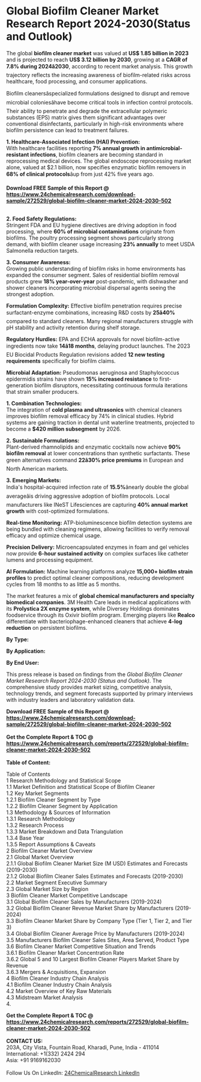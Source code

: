 <h1>Global Biofilm Cleaner Market Research Report 2024-2030(Status and Outlook)</h1><p>The global <strong>biofilm cleaner market</strong> was valued at <strong>US$ 1.85 billion in 2023</strong> and is projected to reach <strong>US$ 3.12 billion by 2030</strong>, growing at a <strong>CAGR of 7.8% during 2024â2030</strong>, according to recent market analysis. This growth trajectory reflects the increasing awareness of biofilm-related risks across healthcare, food processing, and consumer applications.</p><p>Biofilm cleanersâspecialized formulations designed to disrupt and remove microbial coloniesâhave become critical tools in infection control protocols. Their ability to penetrate and degrade the extracellular polymeric substances (EPS) matrix gives them significant advantages over conventional disinfectants, particularly in high-risk environments where biofilm persistence can lead to treatment failures.</p><p><strong>1. Healthcare-Associated Infection (HAI) Prevention:</strong><br>
With healthcare facilities reporting <strong>7% annual growth in antimicrobial-resistant infections</strong>, biofilm cleaners are becoming standard in reprocessing medical devices. The global endoscope reprocessing market alone, valued at $2.1 billion, now specifies enzymatic biofilm removers in <strong>68% of clinical protocols</strong>âup from just 42% five years ago.</p><div><b>Download FREE Sample of this Report @ 
            <a href="https://www.24chemicalresearch.com/download-sample/272529/global-biofilm-cleaner-market-2024-2030-502">
            https://www.24chemicalresearch.com/download-sample/272529/global-biofilm-cleaner-market-2024-2030-502</a></b></div><br><p><strong>2. Food Safety Regulations:</strong><br>
Stringent FDA and EU hygiene directives are driving adoption in food processing, where <strong>60% of microbial contaminations</strong> originate from biofilms. The poultry processing segment shows particularly strong demand, with biofilm cleaner usage increasing <strong>23% annually</strong> to meet USDA Salmonella reduction targets.</p><p><strong>3. Consumer Awareness:</strong><br>
Growing public understanding of biofilm risks in home environments has expanded the consumer segment. Sales of residential biofilm removal products grew <strong>18% year-over-year</strong> post-pandemic, with dishwasher and shower cleaners incorporating microbial dispersal agents seeing the strongest adoption.</p><p><strong>Formulation Complexity:</strong> Effective biofilm penetration requires precise surfactant-enzyme combinations, increasing R&amp;D costs by <strong>25â40%</strong> compared to standard cleaners. Many regional manufacturers struggle with pH stability and activity retention during shelf storage.</p><p><strong>Regulatory Hurdles:</strong> EPA and ECHA approvals for novel biofilm-active ingredients now take <strong>14â18 months</strong>, delaying product launches. The 2023 EU Biocidal Products Regulation revisions added <strong>12 new testing requirements</strong> specifically for biofilm claims.</p><p><strong>Microbial Adaptation:</strong> Pseudomonas aeruginosa and Staphylococcus epidermidis strains have shown <strong>15% increased resistance</strong> to first-generation biofilm disruptors, necessitating continuous formula iterations that strain smaller producers.</p><p><strong>1. Combination Technologies:</strong><br>
The integration of <strong>cold plasma and ultrasonics</strong> with chemical cleaners improves biofilm removal efficacy by 74% in clinical studies. Hybrid systems are gaining traction in dental unit waterline treatments, projected to become a <strong>$420 million subsegment</strong> by 2026.</p><p><strong>2. Sustainable Formulations:</strong><br>
Plant-derived rhamnolipids and enzymatic cocktails now achieve <strong>90% biofilm removal</strong> at lower concentrations than synthetic surfactants. These green alternatives command <strong>22â30% price premiums</strong> in European and North American markets.</p><p><strong>3. Emerging Markets:</strong><br>
India's hospital-acquired infection rate of <strong>15.5%</strong>ânearly double the global averageâis driving aggressive adoption of biofilm protocols. Local manufacturers like INeST Lifesciences are capturing <strong>40% annual market growth</strong> with cost-optimized formulations.</p><p><strong>Real-time Monitoring:</strong> ATP-bioluminescence biofilm detection systems are being bundled with cleaning regimens, allowing facilities to verify removal efficacy and optimize chemical usage.</p><p><strong>Precision Delivery:</strong> Microencapsulated enzymes in foam and gel vehicles now provide <strong>6-hour sustained activity</strong> on complex surfaces like catheter lumens and processing equipment.</p><p><strong>AI Formulation:</strong> Machine learning platforms analyze <strong>15,000+ biofilm strain profiles</strong> to predict optimal cleaner compositions, reducing development cycles from 18 months to as little as 5 months.</p><p>The market features a mix of <strong>global chemical manufacturers and specialty biomedical companies</strong>. 3M Health Care leads in medical applications with its <strong>Prolystica 2X enzyme system</strong>, while Diversey Holdings dominates foodservice through its Oxivir biofilm program. Emerging players like <strong>Realco</strong> differentiate with bacteriophage-enhanced cleaners that achieve <strong>4-log reduction</strong> on persistent biofilms.</p><p><strong>By Type:</strong></p><p><strong>By Application:</strong></p><p><strong>By End User:</strong></p><p>This press release is based on findings from the <em>Global Biofilm Cleaner Market Research Report 2024-2030 (Status and Outlook)</em>. The comprehensive study provides market sizing, competitive analysis, technology trends, and segment forecasts supported by primary interviews with industry leaders and laboratory validation data.</p><div><b>Download FREE Sample of this Report @ 
            <a href="https://www.24chemicalresearch.com/download-sample/272529/global-biofilm-cleaner-market-2024-2030-502">
            https://www.24chemicalresearch.com/download-sample/272529/global-biofilm-cleaner-market-2024-2030-502</a></b></div><br><div><b>Get the Complete Report & TOC @ 
            <a href="https://www.24chemicalresearch.com/reports/272529/global-biofilm-cleaner-market-2024-2030-502">
            https://www.24chemicalresearch.com/reports/272529/global-biofilm-cleaner-market-2024-2030-502</a></b></div><br>
            <b>Table of Content:</b><p>Table of Contents<br />
1 Research Methodology and Statistical Scope<br />
1.1 Market Definition and Statistical Scope of Biofilm Cleaner<br />
1.2 Key Market Segments<br />
1.2.1 Biofilm Cleaner Segment by Type<br />
1.2.2 Biofilm Cleaner Segment by Application<br />
1.3 Methodology & Sources of Information<br />
1.3.1 Research Methodology<br />
1.3.2 Research Process<br />
1.3.3 Market Breakdown and Data Triangulation<br />
1.3.4 Base Year<br />
1.3.5 Report Assumptions & Caveats<br />
2 Biofilm Cleaner Market Overview<br />
2.1 Global Market Overview<br />
2.1.1 Global Biofilm Cleaner Market Size (M USD) Estimates and Forecasts (2019-2030)<br />
2.1.2 Global Biofilm Cleaner Sales Estimates and Forecasts (2019-2030)<br />
2.2 Market Segment Executive Summary<br />
2.3 Global Market Size by Region<br />
3 Biofilm Cleaner Market Competitive Landscape<br />
3.1 Global Biofilm Cleaner Sales by Manufacturers (2019-2024)<br />
3.2 Global Biofilm Cleaner Revenue Market Share by Manufacturers (2019-2024)<br />
3.3 Biofilm Cleaner Market Share by Company Type (Tier 1, Tier 2, and Tier 3)<br />
3.4 Global Biofilm Cleaner Average Price by Manufacturers (2019-2024)<br />
3.5 Manufacturers Biofilm Cleaner Sales Sites, Area Served, Product Type<br />
3.6 Biofilm Cleaner Market Competitive Situation and Trends<br />
3.6.1 Biofilm Cleaner Market Concentration Rate<br />
3.6.2 Global 5 and 10 Largest Biofilm Cleaner Players Market Share by Revenue<br />
3.6.3 Mergers & Acquisitions, Expansion<br />
4 Biofilm Cleaner Industry Chain Analysis<br />
4.1 Biofilm Cleaner Industry Chain Analysis<br />
4.2 Market Overview of Key Raw Materials<br />
4.3 Midstream Market Analysis<br />
4.</p><div><b>Get the Complete Report & TOC @ 
            <a href="https://www.24chemicalresearch.com/reports/272529/global-biofilm-cleaner-market-2024-2030-502">
            https://www.24chemicalresearch.com/reports/272529/global-biofilm-cleaner-market-2024-2030-502</a></b></div><br><b>CONTACT US:</b><br>
            203A, City Vista, Fountain Road, Kharadi, Pune, India - 411014<br>
            International: +1(332) 2424 294<br>
            Asia: +91 9169162030 <br><br>
            Follow Us On LinkedIn: <a href="https://www.linkedin.com/company/24chemicalresearch/">24ChemicalResearch LinkedIn</a>
